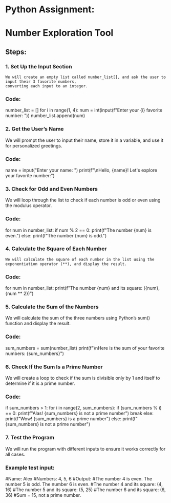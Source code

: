 # Python Assignment: #
   # Number Exploration Tool #
## Steps: ##
### 1. Set Up the Input Section ###
    We will create an empty list called number_list[], and ask the user to input their 3 favorite numbers, 
    converting each input to an integer.
### Code: ###
number_list = []
for i in range(1, 4):
    num = int(input(f"Enter your {i} favorite number: "))
    number_list.append(num)
### 2. Get the User’s Name ###
   We will prompt the user to input their name, store it in a variable, and use it for personalized greetings.
### Code: ###
name = input("Enter your name: ")
print(f"\nHello, {name}! Let's explore your favorite number:")
### 3. Check for Odd and Even Numbers ###
   We will loop through the list to check if each number is odd or even using the modulus operator.
### Code: ###
for num in number_list:
    if num % 2 == 0:
        print(f"The number {num} is even.")
    else:
        print(f"The number {num} is odd.")
### 4. Calculate the Square of Each Number ###
    We will calculate the square of each number in the list using the exponentiation operator (**), and display the result.
### Code: ###
for num in number_list: print(f"The number {num} and its square: ({num}, {num ** 2})")
### 5. Calculate the Sum of the Numbers ###
   We will calculate the sum of the three numbers using Python’s sum() function and display the result.
### Code: ###
sum_numbers = sum(number_list)
print(f"\nHere is the sum of your favorite numbers: {sum_numbers}")
### 6. Check If the Sum Is a Prime Number ###
   We will create a loop to check if the sum is divisible only by 1 and itself to determine if it is a prime number.
### Code: ###
if sum_numbers > 1:
    for i in range(2, sum_numbers):
        if (sum_numbers % i) == 0:
            print(f"Alas! {sum_numbers} is not a prime number")
            break
    else:
        print(f"Wow! {sum_numbers} is a prime number")
else:
    print(f"{sum_numbers} is not a prime number")
### 7. Test the Program ###
  We will run the program with different inputs to ensure it works correctly for all cases.
### Example test input: ###
#Name: Alex
#Numbers: 4, 5, 6
#Output:
#The number 4 is even. The number 5 is odd. The number 6 is even.
#The number 4 and its square: (4, 16)
#The number 5 and its square: (5, 25)
#The number 6 and its square: (6, 36)
#Sum = 15, not a prime number.




